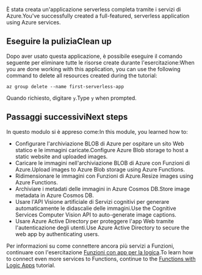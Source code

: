 <span data-ttu-id="7ac38-101">È stata creata un'applicazione serverless completa tramite i servizi di Azure.</span><span class="sxs-lookup"><span data-stu-id="7ac38-101">You've successfully created a full-featured, serverless application using Azure services.</span></span>

## <a name="clean-up"></a><span data-ttu-id="7ac38-102">Eseguire la pulizia</span><span class="sxs-lookup"><span data-stu-id="7ac38-102">Clean up</span></span>
<!---TODO: Update for sandbox--->

<span data-ttu-id="7ac38-103">Dopo aver usato questa applicazione, è possibile eseguire il comando seguente per eliminare tutte le risorse create durante l'esercitazione:</span><span class="sxs-lookup"><span data-stu-id="7ac38-103">When you are done working with this application, you can use the following command to delete all resources created during the tutorial:</span></span>

```azurecli
az group delete --name first-serverless-app
```

<span data-ttu-id="7ac38-104">Quando richiesto, digitare `y`.</span><span class="sxs-lookup"><span data-stu-id="7ac38-104">Type `y` when prompted.</span></span>  

## <a name="next-steps"></a><span data-ttu-id="7ac38-105">Passaggi successivi</span><span class="sxs-lookup"><span data-stu-id="7ac38-105">Next steps</span></span>

<span data-ttu-id="7ac38-106">In questo modulo si è appreso come:</span><span class="sxs-lookup"><span data-stu-id="7ac38-106">In this module, you learned how to:</span></span>
  - <span data-ttu-id="7ac38-107">Configurare l'archiviazione BLOB di Azure per ospitare un sito Web statico e le immagini caricate.</span><span class="sxs-lookup"><span data-stu-id="7ac38-107">Configure Azure Blob storage to host a static website and uploaded images.</span></span>
  - <span data-ttu-id="7ac38-108">Caricare le immagini nell'archiviazione BLOB di Azure con Funzioni di Azure.</span><span class="sxs-lookup"><span data-stu-id="7ac38-108">Upload images to Azure Blob storage using Azure Functions.</span></span>
  - <span data-ttu-id="7ac38-109">Ridimensionare le immagini con Funzioni di Azure.</span><span class="sxs-lookup"><span data-stu-id="7ac38-109">Resize images using Azure Functions.</span></span>
  - <span data-ttu-id="7ac38-110">Archiviare i metadati delle immagini in Azure Cosmos DB.</span><span class="sxs-lookup"><span data-stu-id="7ac38-110">Store image metadata in Azure Cosmos DB.</span></span> 
  - <span data-ttu-id="7ac38-111">Usare l'API Visione artificiale di Servizi cognitivi per generare automaticamente le didascalie delle immagini.</span><span class="sxs-lookup"><span data-stu-id="7ac38-111">Use the Cognitive Services Computer Vision API to auto-generate image captions.</span></span>
  - <span data-ttu-id="7ac38-112">Usare Azure Active Directory per proteggere l'app Web tramite l'autenticazione degli utenti.</span><span class="sxs-lookup"><span data-stu-id="7ac38-112">Use Azure Active Directory to secure the web app by authenticating users.</span></span>

<span data-ttu-id="7ac38-113">Per informazioni su come connettere ancora più servizi a Funzioni, continuare con l'esercitazione [Funzioni con app per la logica](https://docs.microsoft.com/azure/azure-functions/functions-twitter-email).</span><span class="sxs-lookup"><span data-stu-id="7ac38-113">To learn how to connect even more services to Functions, continue to the [Functions with Logic Apps](https://docs.microsoft.com/azure/azure-functions/functions-twitter-email) tutorial.</span></span>